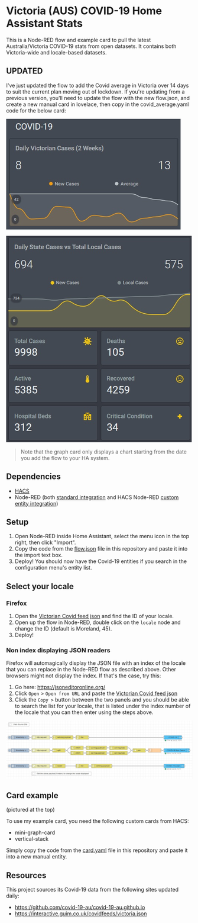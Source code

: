 # Victoria (AUS) COVID-19 Home Assistant Stats

This is a Node-RED flow and example card to pull the latest Australia/Victoria COVID-19 stats from open datasets. It contains both Victoria-wide and locale-based datasets.


 ## UPDATED
 
 I've just updated the flow to add the Covid average in Victoria over 14 days to suit the current plan moving out of lockdown.
 If you're updating from a previous version, you'll need to update the flow with the new flow.json, and create a new manual card in lovelace, then copy in the covid_average.yaml code for the below card:
 
![Covid-19 Average Card](covid_average.jpg)

![Covid-19 Example Card](covid-19-card.jpg)
 
 > Note that the graph card only displays a chart starting from the date you add the flow to your HA system.  


## Dependencies

- [HACS](https://hacs.xyz/docs/installation/manual)
- Node-RED (both [standard integration](https://community.home-assistant.io/t/home-assistant-community-add-on-node-red/55023) and HACS Node-RED [custom entity integration](https://github.com/zachowj/hass-node-red))

## Setup

1. Open Node-RED inside Home Assistant, select the menu icon in the top right, then click "Import".
2. Copy the code from the [flow.json](flow.json) file in this repository and paste it into the import text box.
3. Deploy! You should now have the Covid-19 entities if you search in the configuration menu's entity list.

## Select your locale

### Firefox
1. Open the [Victorian Covid feed json](https://interactive.guim.co.uk/covidfeeds/victoria.json) and find the ID of your locale.
2. Open up the flow in Node-RED, double click on the `locale` node and change the ID (default is Moreland, 45).
3. Deploy!

### Non index displaying JSON readers

Firefox will automagically display the JSON file with an index of the locale that you can replace in the Node-RED flow as described above. Other browsers might not display the index. If that's the case, try this:

1. Go here: https://jsoneditoronline.org/
2. Click `Open` > `Open from URL` and paste the [Victorian Covid feed json](https://interactive.guim.co.uk/covidfeeds/victoria.json)
3. Click the `Copy >` button between the two panels and you should be able to search the list for your locale, that is listed under the index number of the locale that you can then enter using the steps above.

![Covid-19 Flow](covid-19-flow.jpg)


## Card example

(pictured at the top)  

To use my example card, you need the following custom cards from HACS:
 
 - mini-graph-card
 - vertical-stack
 
 Simply copy the code from the [card.yaml](card.yaml) file in this repository and paste it into a new manual entity.  
 
 
 ## Resources
 
 This project sources its Covid-19 data from the following sites updated daily:

 - https://github.com/covid-19-au/covid-19-au.github.io
 - https://interactive.guim.co.uk/covidfeeds/victoria.json
